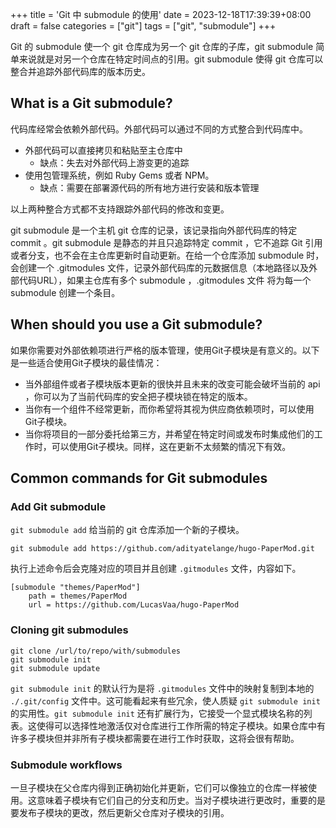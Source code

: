 +++
title = 'Git 中 submodule 的使用'
date = 2023-12-18T17:39:39+08:00
draft = false
categories = ["git"]
tags = ["git", "submodule"]
+++

Git 的 submodule 使一个 git 仓库成为另一个 git 仓库的子库，git submodule 简单来说就是对另一个仓库在特定时间点的引用。git submodule 使得 git 仓库可以整合并追踪外部代码库的版本历史。

## What is a Git submodule?

代码库经常会依赖外部代码。外部代码可以通过不同的方式整合到代码库中。

+ 外部代码可以直接拷贝和粘贴至主仓库中
  + 缺点：失去对外部代码上游变更的追踪
+ 使用包管理系统，例如 Ruby Gems 或者 NPM。
  + 缺点：需要在部署源代码的所有地方进行安装和版本管理

以上两种整合方式都不支持跟踪外部代码的修改和变更。

git submodule 是一个主机 git 仓库的记录，该记录指向外部代码库的特定 commit 。git submodule 是静态的并且只追踪特定 commit ，它不追踪 Git 引用或者分支，也不会在主仓库更新时自动更新。在给一个仓库添加 submodule 时，会创建一个 .gitmodules 文件，记录外部代码库的元数据信息（本地路径以及外部代码URL），如果主仓库有多个 submodule ，.gitmodules 文件 将为每一个 submodule    创建一个条目。

## When should you use a Git submodule?

如果你需要对外部依赖项进行严格的版本管理，使用Git子模块是有意义的。以下是一些适合使用Git子模块的最佳情况：

+ 当外部组件或者子模块版本更新的很快并且未来的改变可能会破坏当前的 api ，你可以为了当前代码库的安全把子模块锁在特定的版本。
+ 当你有一个组件不经常更新，而你希望将其视为供应商依赖项时，可以使用Git子模块。
+ 当你将项目的一部分委托给第三方，并希望在特定时间或发布时集成他们的工作时，可以使用Git子模块。同样，这在更新不太频繁的情况下有效。

## Common commands for Git submodules

### Add Git submodule

`git submodule add` 给当前的 git 仓库添加一个新的子模块。

```
git submodule add https://github.com/adityatelange/hugo-PaperMod.git
```

执行上述命令后会克隆对应的项目并且创建 `.gitmodules` 文件，内容如下。

```
[submodule "themes/PaperMod"]
	path = themes/PaperMod
	url = https://github.com/LucasVaa/hugo-PaperMod
```

### Cloning git submodules

```、
git clone /url/to/repo/with/submodules
git submodule init
git submodule update
```

`git submodule init` 的默认行为是将 `.gitmodules` 文件中的映射复制到本地的 `./.git/config` 文件中。这可能看起来有些冗余，使人质疑 `git submodule init` 的实用性。`git submodule init` 还有扩展行为，它接受一个显式模块名称的列表。这使得可以选择性地激活仅对仓库进行工作所需的特定子模块。如果仓库中有许多子模块但并非所有子模块都需要在进行工作时获取，这将会很有帮助。

### Submodule workflows

一旦子模块在父仓库内得到正确初始化并更新，它们可以像独立的仓库一样被使用。这意味着子模块有它们自己的分支和历史。当对子模块进行更改时，重要的是要发布子模块的更改，然后更新父仓库对子模块的引用。



